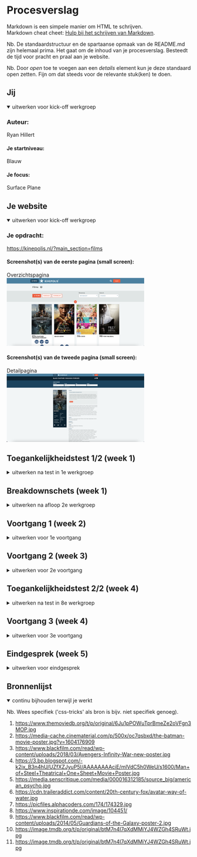 # Procesverslag
Markdown is een simpele manier om HTML te schrijven.  
Markdown cheat cheet: [Hulp bij het schrijven van Markdown](https://github.com/adam-p/markdown-here/wiki/Markdown-Cheatsheet).

Nb. De standaardstructuur en de spartaanse opmaak van de README.md zijn helemaal prima. Het gaat om de inhoud van je procesverslag. Besteedt de tijd voor pracht en praal aan je website.

Nb. Door *open* toe te voegen aan een *details* element kun je deze standaard open zetten. Fijn om dat steeds voor de relevante stuk(ken) te doen.





## Jij

<details open>
  <summary>uitwerken voor kick-off werkgroep</summary>

  ### Auteur:
  Ryan Hillert

  #### Je startniveau:
  Blauw

  #### Je focus:
  Surface Plane
 
</details>





## Je website

<details open>
  <summary>uitwerken voor kick-off werkgroep</summary>

  ### Je opdracht:
  https://kinepolis.nl/?main_section=films

  #### Screenshot(s) van de eerste pagina (small screen): 
  Overzichtspagina  
  <img src="readme-images/overzichtspagina.png" width="375px" alt="overzichtspagina van alle actuele films aangeboden door kinepolis">

  #### Screenshot(s) van de tweede pagina (small screen):
  Detailpagina  
  <img src="readme-images/detailpagina.png" width="375px" alt="detailpagina van de film waarin informatie over de film te vinden is">
 
</details>



## Toegankelijkheidstest 1/2 (week 1)

<details>
  <summary>uitwerken na test in 1e werkgroep</summary>

  ### Bevindingen
  Lijst met je bevindingen die in de test naar voren kwamen:

  #### Screenreader
  • Je kan naar het kopje bioscoop maar vervolgens worden alle bioscopen opgenoemd, en kan je eigenlijk geen bioscoop selecteren. 
	• Zelfde geldt voor datum, Je kan naar het kopje datum maar vervolgens worden er geen datums opgenoemd, en kan je eigenlijk geen bioscoop selecteren. 
	• Je kan de filters selecteren maar vervolgens niet echt een keuze maken tussen de filters
	• Tijdens het gebruiken van de tab toets gaat het steeds terug naar het menu waardoor je steeds elke keer het hele menu door moet om weer verder te gaan.
	• Als je dan eenmaal in het menu weer zit ga je steeds van kopje naar kopje zonder enige aankondiging.

  Met behulp van een sematische goede code los je al de meeste problemen op.


  #### Muis en Toetsenbord 
  Hier korte omschrijving (met indien nodig afbeeldingen)

  Hier een omschrijving van hoe het opgelost kan worden (met indien nodig afbeeldingen)


  #### Motoriek (shocks, elastiekjes)
  Hier korte omschrijving (met indien nodig afbeeldingen)

  Hier een omschrijving van hoe het opgelost kan worden (met indien nodig afbeeldingen)


  #### Visueel (brillen, contrast, kleurenblind, dark/light). 
  Hier korte omschrijving (met indien nodig afbeeldingen)

  Hier een omschrijving van hoe het opgelost kan worden (met indien nodig afbeeldingen)

</details>



## Breakdownschets (week 1)

<details>
  <summary>uitwerken na afloop 2e werkgroep</summary>

  ### de hele pagina: 
  <img src="readme-images/sshelepagina.jpeg" width="375px" alt="breakdown van de hele pagina">

  ### dynamisch deel (bijv menu): 
  <img src="readme-images/ssdynamischdeel1.jpeg" width="375px" alt="breakdown van een dynamisch deel">

  ### wellicht nog een dynamisch deel (bijv filter): 
  <img src="readme-images/ssdynamischdeel2.jpeg" width="375px" alt="breakdown van nog een dynamisch deel">

</details>


## Voortgang 1 (week 2)

<details>
  <summary>uitwerken voor 1e voortgang</summary>

  ### Stand van zaken
  hier dit ging goed & dit was lastig (neem ook screenshots op van delen van je website en code)


  ### Agenda voor meeting
  samen met je groepje opstellen

    Charity :
  - is een Hamburg menu nodig? Of mag ik ook een normale nav maken?
  - hoe werken slide shows?
  - mag je gebruik maken van sections om verschillende delen van je website aan te geven?

    Matthew:
  - moet je phone versie ook horizontaal werken?
  - moet je alle animaties ook overnemen van je site?

  Quinty:
    - Hoe is mijn gebruik van classes en divs? Is dit de juiste manier? Hoe zou dit beter kunnen?
    - Heb ik position te vaak gebruikt? Is dit de juiste manier? Hoe zou dit beter kunnen?
    - Ik heb veel margin en padding veranderingen gebruikt om te positioneren, is dit handig? Hoe zou dit beter kunnen?

  Ryan:
  - Hoe kan ik het beste de filters opties toevoegen?  
  - Hele section van de film klikbaar maken?
  - Hoe je een makkelijkere navigatie menu kan maken inplaats van hamburger menu



  ### Verslag van meeting
  hier na afloop snel de uitkomsten van de meeting vastleggen

  - punt 1
  - punt 2
  - nog een punt
  - ...

</details>


## Voortgang 2 (week 3)

<details>
  <summary>uitwerken voor 2e voortgang</summary>

  ### Stand van zaken
  hier dit ging goed & dit was lastig (neem ook screenshots op van delen van je website en code)


  ### Agenda voor meeting
  samen met je groepje opstellen

  | student 1      | student 2          | student 3    | student 4        |
  | ---            | ---                | ---          | ---              |
  | dit bespreken  | en dit             | en ik dit    | en dan ik dat    |
  | en dat ook nog | dit als er tijd is | nog een punt | dit wil ik zeker |
  | ...            | ...                | ...          | ...              |


  ### Verslag van meeting
  hier na afloop snel de uitkomsten van de meeting vastleggen

  - punt 1
  - punt 2
  - nog een punt
- ...

</details>





## Toegankelijkheidstest 2/2 (week 4)

<details>
  <summary>uitwerken na test in 8e werkgroep</summary>

  ### Bevindingen
  Lijst met je bevindingen die in de test naar voren kwamen (geef ook aan wat er verbeterd is):

  #### Screenreader
  Hier korte omschrijving (met indien nodig afbeeldingen)

  Hier een omschrijving van hoe het opgelost kan worden (met indien nodig afbeeldingen)


  #### Muis en Toetsenbord 
  Hier korte omschrijving (met indien nodig afbeeldingen)

  Hier een omschrijving van hoe het opgelost kan worden (met indien nodig afbeeldingen)


  #### Motoriek (shocks, elastiekjes)
  Door shocks werd het erg moeilijk om op dingen te klikken. Bij mij merkte ik dat ook.

  Ik he  dit kunnen oplossen door de sommige knoppen iets groter te maken.


  #### Visueel (brillen, contrast, kleurenblind, dark/light). 
  Kwa kleuren was er al niet veel mis op de originele site. Ik heb mijn kleuren iets donkerder gemaakt en lichter gemaakt om toch een duidelijk verschil te laten zien.


</details>





## Voortgang 3 (week 4)

<details>
  <summary>uitwerken voor 3e voortgang</summary>

  ### Stand van zaken
  hier dit ging goed & dit was lastig (neem ook screenshots op van delen van je website en code)


  ### Agenda voor meeting
  samen met je groepje opstellen

  | student 1      | student 2          | student 3    | student 4        |
  | ---            | ---                | ---          | ---              |
  | dit bespreken  | en dit             | en ik dit    | en dan ik dat    |
  | en dat ook nog | dit als er tijd is | nog een punt | dit wil ik zeker |
  | ...            | ...                | ...          | ...              |


  ### Verslag van meeting
  hier na afloop snel de uitkomsten van de meeting vastleggen

  - punt 1
  - punt 2
  - nog een punt
  - ...

</details>


## Eindgesprek (week 5)

<details>
  <summary>uitwerken voor eindgesprek</summary>

  ### Je uitkomst - karakteristiek screenshots:
  <img src="readme-images/screen1" width="375px" alt="uitomst opdracht 1">
  <img src="readme-images/screen2" width="375px" alt="uitomst opdracht 1">
  <img src="readme-images/screen3" width="375px" alt="uitomst opdracht 1">
  <img src="readme-images/screen4" width="375px" alt="uitomst opdracht 1">
  <img src="readme-images/screen5" width="375px" alt="uitomst opdracht 1">


  ### Dit ging goed/Heb ik geleerd: 
  Korte omschrijving met plaatjes

  <img src="readme-images/dummy-plaatje.jpg" width="375px" alt="top">


  ### Dit was lastig/Is niet gelukt:
  Korte omschrijving met plaatjes

  <img src="readme-images/dummy-plaatje.jpg" width="375px" alt="bummer">
</details>


## Bronnenlijst

<details open>
  <summary>continu bijhouden terwijl je werkt</summary>

  Nb. Wees specifiek ('css-tricks' als bron is bijv. niet specifiek genoeg).

  1. https://www.themoviedb.org/t/p/original/6Ju1pPOWuTprBmeZe2oVFgn3MOP.jpg 
  2. https://media-cache.cinematerial.com/p/500x/oc7qsbxd/the-batman-movie-poster.jpg?v=1604176909
  3. https://www.blackfilm.com/read/wp-content/uploads/2018/03/Avengers-Infinity-War-new-poster.jpg
  4. https://3.bp.blogspot.com/-k2ix_B3n4hU/UZfXZJyuP5I/AAAAAAAAciE/mlVdC5h0WeU/s1600/Man+of+Steel+Theatrical+One+Sheet+Movie+Poster.jpg
  5. https://media.senscritique.com/media/000016312185/source_big/american_psycho.jpg
  6. https://cdn.traileraddict.com/content/20th-century-fox/avatar-way-of-water.jpg
  7. https://picfiles.alphacoders.com/174/174329.jpg
  8. https://www.inspirationde.com/image/104451/
  9. https://www.blackfilm.com/read/wp-content/uploads/2014/05/Guardians-of-the-Galaxy-poster-2.jpg
  10. https://image.tmdb.org/t/p/original/btM7n4I7qXdMMiYJ4WZGh4SRuWt.jpg
  11. https://image.tmdb.org/t/p/original/btM7n4I7qXdMMiYJ4WZGh4SRuWt.jpg

</details>